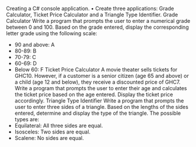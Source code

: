 Creating a C# console application.
• Create three applications: Grade Calculator, Ticket Price Calculator and a Triangle
Type Identifier.
Grade Calculator
Write a program that prompts the user to enter a numerical grade between 0 and 100. Based
on the grade entered, display the corresponding letter grade using the following scale:
- 90 and above: A
- 80-89: B
- 70-79: C
- 60-69: D
- Below 60: F
Ticket Price Calculator
A movie theater sells tickets for GHC10. However, if a customer is a senior citizen (age 65
and above) or a child (age 12 and below), they receive a discounted price of GHC7. Write a
program that prompts the user to enter their age and calculates the ticket price based on the
age entered. Display the ticket price accordingly.
Triangle Type Identifier
Write a program that prompts the user to enter three sides of a triangle. Based on the lengths
of the sides entered, determine and display the type of the triangle. The possible types are:
- Equilateral: All three sides are equal.
- Isosceles: Two sides are equal.
- Scalene: No sides are equal.
